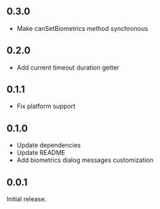 ## 0.3.0

- Make canSetBiometrics method synchronous

## 0.2.0

- Add current timeout duration getter

## 0.1.1

- Fix platform support

## 0.1.0

- Update dependencies
- Update README
- Add biometrics dialog messages customization

## 0.0.1

Initial release.
